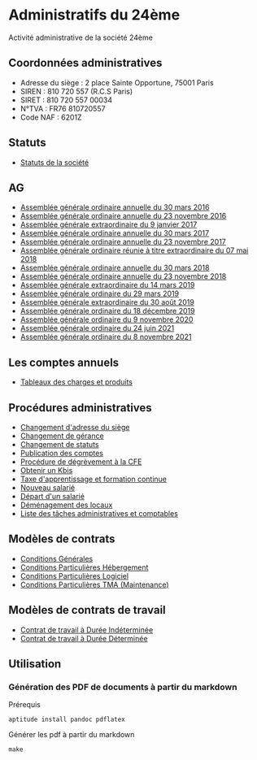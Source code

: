 # Administratifs du 24ème

Activité administrative de la société 24ème

## Coordonnées administratives

 - Adresse du siège : 2 place Sainte Opportune, 75001 Paris
 - SIREN : 810 720 557 (R.C.S Paris)
 - SIRET : 810 720 557 00034
 - N°TVA : FR76 810720557
 - Code NAF : 6201Z

## Statuts

- [Statuts de la société](statuts_24eme.md)

## AG

- [Assemblée générale ordinaire annuelle du 30 mars 2016](20160330_assemblee_generale_ordinaire.md)
- [Assemblée générale ordinaire annuelle du 23 novembre 2016](20161123_assemblee_generale_ordinaire.md)
- [Assemblée générale extraordinaire du 9 janvier 2017](20170109_assemblee_generale_extraordinaire.md)
- [Assemblée générale ordinaire annuelle du 30 mars 2017](20170330_assemblee_generale_ordinaire.md)
- [Assemblée générale ordinaire annuelle du 23 novembre 2017](20171123_assemblee_generale_ordinaire.md)
- [Assemblée générale ordinaire réunie à titre extraordinaire du 07 mai 2018](20180507_assemblee_generale_ordinaire_extraordinaire.md)
- [Assemblée générale ordinaire annuelle du 30 mars 2018](20180330_assemblee_generale_ordinaire.md)
- [Assemblée générale ordinaire annuelle du 23 novembre 2018](20181123_assemblee_generale_ordinaire.md)
- [Assemblée générale extraordinaire du 14 mars 2019](20190314_assemblee_generale_extraordinaire.md)
- [Assemblée générale ordinaire du 29 mars 2019](20190329_assemblee_generale_ordinaire.md)
- [Assemblée générale extraordinaire du 30 août 2019](20190830_assemblee_generale_extraordinaire.md)
- [Assemblée générale ordinaire du 18 décembre 2019](20191218_assemblee_generale_ordinaire.md)
- [Assemblée générale ordinaire du 9 novembre 2020](20201109_assemblee_generale_ordinaire.md)
- [Assemblée générale ordinaire du 24 juin 2021](20210624_assemblee_generale_ordinaire.md)
- [Assemblée générale ordinaire du 8 novembre 2021](20211108_assemblee_generale_ordinaire.md)

## Les comptes annuels

- [Tableaux des charges et produits](bilans.csv)

## Procédures administratives

- [Changement d'adresse du siège](docs/changement_adresse.md)
- [Changement de gérance](docs/changement_de_gerance.md)
- [Changement de statuts](docs/changement_statuts.md)
- [Publication des comptes](docs/publication_comptes.md)
- [Procédure de dégrèvement à la CFE](docs/degrevement_cfe.md)
- [Obtenir un Kbis](docs/obtenir_kbis.md)
- [Taxe d'apprentissage et formation continue](docs/taxe_apprentissage_et_formation_continue.md)
- [Nouveau salarié](docs/nouveau_salarie.md)
- [Départ d'un salarié](docs/depart_salarie.md)
- [Déménagement des locaux](docs/demenagement_locaux.md)
- [Liste des tâches administratives et comptables](docs/todo_administratif_compta.md)

## Modèles de contrats

- [Conditions Générales](contrats_ConditionsGenerales.md)
- [Conditions Particulières Hébergement](contrats_ConditionsParticulieresHebergement.md)
- [Conditions Particulières Logiciel](contrats_ConditionsParticulieresLogiciel.md)
- [Conditions Particulières TMA (Maintenance)](contrats_ConditionsParticulieresTMA.md)

## Modèles de contrats de travail

- [Contrat de travail à Durée Indéterminée](contrat_travail_cdi.md)
- [Contrat de travail à Durée Déterminée](contrat_travail_cdd.md)

## Utilisation

### Génération des PDF de documents à partir du markdown

Prérequis

    aptitude install pandoc pdflatex

Générer les pdf à partir du markdown

    make
